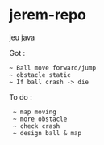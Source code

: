 # jerem-repo
jeu java

Got :

    ~ Ball move forward/jump
    ~ obstacle static
    ~ If ball crash -> die

To do :

     ~ map moving
     ~ more obstacle
     ~ check crash
     ~ design ball & map
